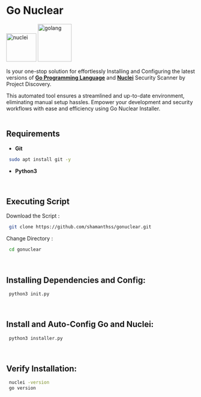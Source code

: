 # Go Nuclear
<img height="75" width="80" src="https://i.ibb.co/vDwwVDx/nuclei.png" alt="nuclei"/> <img height="100" width="90" src="https://i.ibb.co/b1jn8Vw/golang.png" alt="golang"/>

Is your one-stop solution for effortlessly Installing and Configuring the latest versions of <b><u>Go Programming Language</u></b> and <b><u>Nuclei</u></b> Security Scanner by Project Discovery.
<br>

This automated tool ensures a streamlined and up-to-date environment, eliminating manual setup hassles. Empower your development and security workflows with ease and efficiency using Go Nuclear Installer.
<br>
<br>

## Requirements
- <b>Git</b>
```sh
 sudo apt install git -y
```
- <b>Python3</b>
<br>

## Executing Script
Download the Script :
```sh
 git clone https://github.com/shamanthss/gonuclear.git
```
Change Directory :
```sh
 cd gonuclear
```
<br>

## Installing Dependencies and Config:
```sh
 python3 init.py
```
<br>

## Install and Auto-Config Go and Nuclei:
```sh
 python3 installer.py
```
<br>

## Verify Installation:
```sh
 nuclei -version
 go version
```
